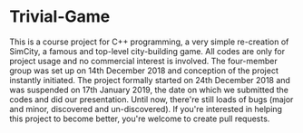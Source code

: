 # Trivial-Game
This is a course project for C++ programming, a very simple re-creation of SimCity, a famous and top-level city-building game. All codes are only for project usage and no commercial interest is involved.
The four-member group was set up on 14th December 2018 and conception of the project instantly initiated. The project formally started on 24th December 2018 and was suspended on 17th January 2019, the date on which we submitted the codes and did our presentation. Until now, there're still loads of bugs (major and minor, discovered and un-discovered). If you're interested in helping this project to become better, you're welcome to create pull requests.
